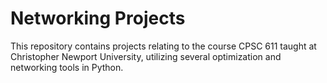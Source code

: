 # Networking Projects
This repository contains projects relating to the course CPSC 611 taught at Christopher Newport University, utilizing several optimization and networking tools in Python.
